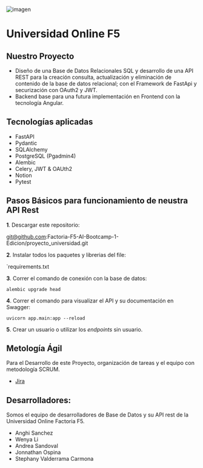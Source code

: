 ![imagen](https://user-images.githubusercontent.com/110174766/200622165-764b812a-c86f-4ffc-823f-ba7d43db282e.png)

# Universidad Online F5



## Nuestro Proyecto

- Diseño de una Base de Datos Relacionales SQL y desarrollo de una API REST para la creación consulta, actualización y eliminación de contenido de la base de datos relacional; con el Framework de FastApi y securización con OAuth2 y JWT. 
- Backend base para una futura implementación en Frontend con la tecnología Angular.




## Tecnologías aplicadas

- FastAPI
- Pydantic
- SQLAlchemy
- PostgreSQL (Pgadmin4)
- Alembic
- Celery, JWT & OAUth2
- Notion
- Pytest

## Pasos Básicos para funcionamiento de neustra API Rest

**1**. Descargar este repositorio:

git@github.com:Factoria-F5-AI-Bootcamp-1-Edicion/proyecto_universidad.git

**2**. Instalar todos los paquetes y librerias del file:

`requirements.txt

**3**. Correr el comando de conexión con la base de datos:

`alembic upgrade head`

**4**. Correr el comando para visualizar el API y su documentación en Swagger:

`uvicorn app.main:app --reload`

**5**. Crear un usuario o utilizar los *endpoints* sin usuario.


## Metología Ágil 

Para el Desarrollo de este Proyecto, organización de tareas y el equipo con metodología SCRUM.

- [Jira](https://apiproyectouniversidad.atlassian.net/jira/software/projects/PUA/boards/1) 

## Desarrolladores:

Somos el equipo de desarrolladores de Base de Datos y su API rest de la Universidad Online Factoria F5.

- Anghi Sanchez
- Wenya Li
- Andrea Sandoval
- Jonnathan Ospina
- Stephany Valderrama Carmona
